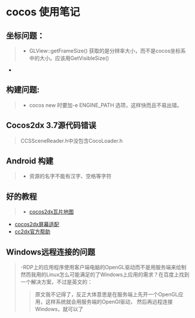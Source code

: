 # cocos 使用笔记
## 坐标问题：
> - GLView::getFrameSize() 获取的是分辨率大小，而不是cocos坐标系中的大小。应该用GetVisibleSize()
-

## 构建问题:
> - cocos new 时要加-e ENGINE_PATH 选项，这样快而且不易出错。

## Cocos2dx 3.7源代码错误
> CCSSceneReader.h中没包含CocoLoader.h

## Android 构建
> - 资源的名字不能有汉字、空格等字符

## 好的教程
> -  [cocos2dx瓦片地图](http://www.cnblogs.com/liuzhi/p/4017674.html)
- [cocos2dx屏幕适配](http://blog.csdn.net/chinahaerbin/article/details/39586281)
- [cc2dx官方帮助](http://www.cocos.com/doc/article)

## Windows远程连接的问题
> -RDP上的应用程序使用客户端电脑的OpenGL驱动而不是用服务端来绘制
> 然而我用的Linux怎么可能满足的了Windows上应用的需求？在百度上找到一个解决方案，不过是英文的：
> > 原文我不记得了，反正大体意思是在服务端上先开一个OpenGL应用，这样系统就会用服务端的OpenGl驱动，
> > 然后再远程连接Windows，就可以了
